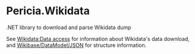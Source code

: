 # Pericia.Wikidata

.NET library to download and parse Wikidata dump 

See [Wikidata:Data access](https://www.wikidata.org/wiki/Wikidata:Data_access) for information about Wikidata's data download, and [Wikibase/DataModel/JSON](https://www.mediawiki.org/wiki/Wikibase/DataModel/JSON) for structure information.
